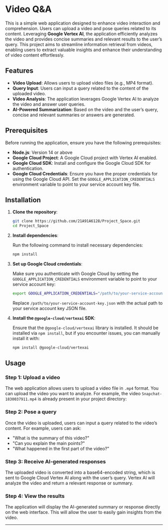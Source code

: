 # Video Q&A

This is a simple web application designed to enhance video interaction and comprehension. Users can upload a video and pose queries related to its content. Leveraging **Google Vertex AI**, the application efficiently analyzes the video and provides concise summaries and relevant results to the user’s query. This project aims to streamline information retrieval from videos, enabling users to extract valuable insights and enhance their understanding of video content effortlessly.

## Features

- **Video Upload**: Allows users to upload video files (e.g., MP4 format).
- **Query Input**: Users can input a query related to the content of the uploaded video.
- **Video Analysis**: The application leverages Google Vertex AI to analyze the video and answer user queries.
- **AI-Powered Summarization**: Based on the video and the user’s query, concise and relevant summaries or answers are generated.

## Prerequisites

Before running the application, ensure you have the following prerequisites:

- **Node.js**: Version 14 or above
- **Google Cloud Project**: A Google Cloud project with Vertex AI enabled.
- **Google Cloud SDK**: Install and configure the Google Cloud SDK for authentication.
- **Google Cloud Credentials**: Ensure you have the proper credentials for using the Google Cloud API. Set the `GOOGLE_APPLICATION_CREDENTIALS` environment variable to point to your service account key file.

## Installation

1. **Clone the repository**:

    ```bash
    git clone https://github.com/21A91A6128/Project_Space.git
    cd Project_Space
    ```

2. **Install dependencies**:

    Run the following command to install necessary dependencies:

    ```bash
    npm install
    ```

3. **Set up Google Cloud credentials**:

    Make sure you authenticate with Google Cloud by setting the `GOOGLE_APPLICATION_CREDENTIALS` environment variable to point to your service account key:

    ```bash
    export GOOGLE_APPLICATION_CREDENTIALS="/path/to/your-service-account-key.json"
    ```

    Replace `/path/to/your-service-account-key.json` with the actual path to your service account key JSON file.

4. **Install the `@google-cloud/vertexai` SDK**:

    Ensure that the `@google-cloud/vertexai` library is installed. It should be installed via `npm install`, but if you encounter issues, you can manually install it with:

    ```bash
    npm install @google-cloud/vertexai
    ```

## Usage

### Step 1: Upload a video

The web application allows users to upload a video file in `.mp4` format. You can upload the video you want to analyze. For example, the video `Snapchat-1830037911.mp4` is already present in your project directory:

### Step 2: Pose a query

Once the video is uploaded, users can input a query related to the video’s content. For example, users can ask:

- "What is the summary of this video?"
- "Can you explain the main points?"
- "What happened in the first part of the video?"

### Step 3: Receive AI-generated responses

The uploaded video is converted into a base64-encoded string, which is sent to Google Cloud Vertex AI along with the user’s query. Vertex AI will analyze the video and return a relevant response or summary.

### Step 4: View the results

The application will display the AI-generated summary or response directly on the web interface. This will allow the user to easily gain insights from the video.

---
